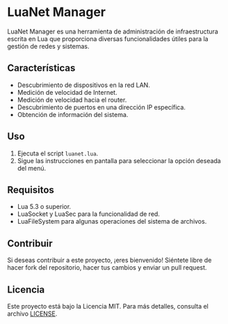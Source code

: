 # LuaNet Manager

LuaNet Manager es una herramienta de administración de infraestructura escrita en Lua que proporciona diversas funcionalidades útiles para la gestión de redes y sistemas.

## Características

- Descubrimiento de dispositivos en la red LAN.
- Medición de velocidad de Internet.
- Medición de velocidad hacia el router.
- Descubrimiento de puertos en una dirección IP específica.
- Obtención de información del sistema.

## Uso

1. Ejecuta el script `luanet.lua`.
2. Sigue las instrucciones en pantalla para seleccionar la opción deseada del menú.

## Requisitos

- Lua 5.3 o superior.
- LuaSocket y LuaSec para la funcionalidad de red.
- LuaFileSystem para algunas operaciones del sistema de archivos.

## Contribuir

Si deseas contribuir a este proyecto, ¡eres bienvenido! Siéntete libre de hacer fork del repositorio, hacer tus cambios y enviar un pull request.

## Licencia

Este proyecto está bajo la Licencia MIT. Para más detalles, consulta el archivo [LICENSE](LICENSE).
